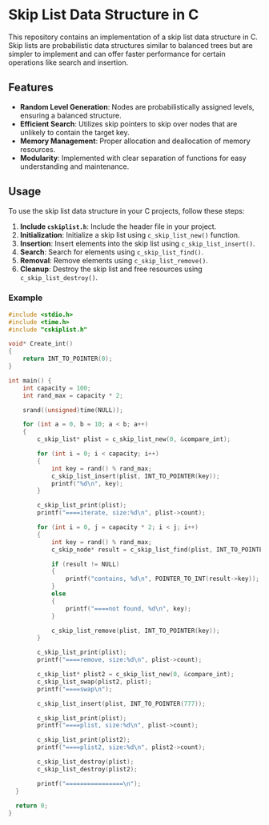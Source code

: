 # Skip List Data Structure in C

This repository contains an implementation of a skip list data structure in C. Skip lists are probabilistic data structures similar to balanced trees but are simpler to implement and can offer faster performance for certain operations like search and insertion.

## Features

- **Random Level Generation**: Nodes are probabilistically assigned levels, ensuring a balanced structure.
- **Efficient Search**: Utilizes skip pointers to skip over nodes that are unlikely to contain the target key.
- **Memory Management**: Proper allocation and deallocation of memory resources.
- **Modularity**: Implemented with clear separation of functions for easy understanding and maintenance.

## Usage

To use the skip list data structure in your C projects, follow these steps:

1. **Include `cskiplist.h`**: Include the header file in your project.
2. **Initialization**: Initialize a skip list using `c_skip_list_new()` function.
3. **Insertion**: Insert elements into the skip list using `c_skip_list_insert()`.
4. **Search**: Search for elements using `c_skip_list_find()`.
5. **Removal**: Remove elements using `c_skip_list_remove()`.
6. **Cleanup**: Destroy the skip list and free resources using `c_skip_list_destroy()`.

### Example

```c
#include <stdio.h>
#include <time.h>
#include "cskiplist.h"

void* Create_int()
{
 	return INT_TO_POINTER(0);
}

int main() {
    int capacity = 100;
	int rand_max = capacity * 2;

	srand((unsigned)time(NULL));

	for (int a = 0, b = 10; a < b; a++)
	{
		c_skip_list* plist = c_skip_list_new(0, &compare_int);

		for (int i = 0; i < capacity; i++)
		{
			int key = rand() % rand_max;
			c_skip_list_insert(plist, INT_TO_POINTER(key));
			printf("%d\n", key);
		}

		c_skip_list_print(plist);
		printf("====iterate, size:%d\n", plist->count);

		for (int i = 0, j = capacity * 2; i < j; i++)
		{
			int key = rand() % rand_max;
			c_skip_node* result = c_skip_list_find(plist, INT_TO_POINTER(key));

			if (result != NULL)
			{
				printf("contains, %d\n", POINTER_TO_INT(result->key));
			}
			else
			{
				printf("====not found, %d\n", key);
			}

			c_skip_list_remove(plist, INT_TO_POINTER(key));
		}

		c_skip_list_print(plist);
		printf("====remove, size:%d\n", plist->count);

		c_skip_list* plist2 = c_skip_list_new(0, &compare_int);
		c_skip_list_swap(plist2, plist);
		printf("====swap\n");

		c_skip_list_insert(plist, INT_TO_POINTER(777));

		c_skip_list_print(plist);
		printf("====plist, size:%d\n", plist->count);

		c_skip_list_print(plist2);
		printf("====plist2, size:%d\n", plist2->count);

		c_skip_list_destroy(plist);
		c_skip_list_destroy(plist2);

		printf("================\n");
  }
	
  return 0;
}

